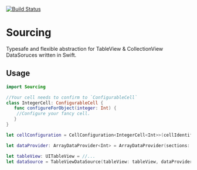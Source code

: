 [![Build Status](https://travis-ci.org/lightsprint09/Sourcing.svg?branch=master)](https://travis-ci.org/lightsprint09/Sourcing)

# Sourcing
Typesafe and flexible abstraction for TableView &amp; CollectionView DataSoruces written in Swift.

## Usage

```swift
import Sourcing

//Your cell needs to confirm to `ConfigurableCell`
class IntegerCell: ConfigurableCell {
   func configureForObject(integer: Int) {
    //Configure your fancy cell.
   }
}

let cellConfiguration = CellConfiguration<IntegerCell<Int>>(cellIdentifier: "YourReuseID")

let dataProvider: ArrayDataProvider<Int> = ArrayDataProvider(sections: [[2], [1, 3]])

let tableView: UITableView = //...
let dataSource = TableViewDataSource(tableView: tableView, dataProvider: dataProvider, cellDequable: cellConfig)
```

